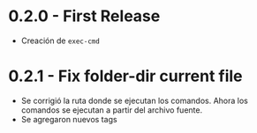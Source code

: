 # 0.2.0 - First Release

- Creación de `exec-cmd`

# 0.2.1 - Fix folder-dir current file

- Se corrigió la ruta donde se ejecutan los comandos. Ahora los comandos se ejecutan a partir del archivo fuente.
- Se agregaron nuevos tags
